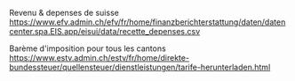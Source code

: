 Revenu & depenses de suisse
https://www.efv.admin.ch/efv/fr/home/finanzberichterstattung/daten/datencenter.spa.EIS.app/eisui/data/recette_depenses.csv

Barème d'imposition pour tous les cantons
https://www.estv.admin.ch/estv/fr/home/direkte-bundessteuer/quellensteuer/dienstleistungen/tarife-herunterladen.html